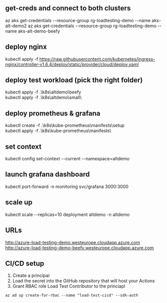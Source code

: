 ## get-creds and connect to both clusters
az aks get-credentials --resource-group rg-loadtesting-demo --name aks-alt-demo2
az aks get-credentials --resource-group rg-loadtesting-demo --name aks-alt-demo-beefy

## deploy nginx
kubectl apply -f https://raw.githubusercontent.com/kubernetes/ingress-nginx/controller-v1.6.4/deploy/static/provider/cloud/deploy.yaml

## deploy test workload (pick the right folder)
kubectl apply -f .\k8s\altdemo\beefy\
kubectl apply -f .\k8s\altdemo\small\

## deploy prometheus & grafana
kubectl create -f .\k8s\kube-prometheus\manifests\setup\
kubectl apply -f .\k8s\kube-prometheus\manifests\

## set context 
kubectl config set-context --current --namespace=altdemo

## launch grafana dashboard
kubectl port-forward -n monitoring svc/grafana 3000:3000

## scale up
kubectl scale --replicas=10 deployment altdemo -n altdemo

## URLs
http://azure-load-testing-demo.westeurope.cloudapp.azure.com
http://azure-load-testing-demo-beefy.westeurope.cloudapp.azure.com

## CI/CD setup

1. Create a principal
2. Load the secret into the GitHub repository that will host your Actions
3. Grant RBAC role Load Test Contributor to the princiapl

```
az ad sp create-for-rbac --name "load-test-cicd" --sdk-auth
```



